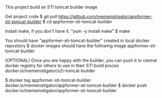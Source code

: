 This project build an STI tomcat builder image

Get project code
$ git pull https://github.com/memeinstigator/appformer-sti-tomcat-builder
$ cd appformer-sti-tomcat-builder
 
Install make, if you don't have it. "yum -y install make"
$ make

You should have "appformer-sti-tomcat-builder" created in local docker repository
$ docker images
should have the following image appformer-sti-tomcat-builder
 
(OPTIONAL)
Once you are happy with the builder, you can push it to central docker registry for others to use in their STI build proces
docker.oi/memeinstigator/s2i-tomcat-builder

$ docker tag appformer-sti-tomcat-builder docker.io/memeinstigator/appformer-sti-tomcat-builder
$ docker push docker.io/memeinstigator/appformer-sti-tomcat-builder
